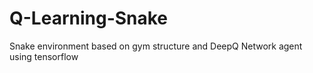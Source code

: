 # Q-Learning-Snake


Snake environment based on gym structure and DeepQ Network agent using tensorflow
